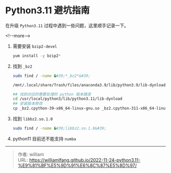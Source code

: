 # Python3.11 避坑指南


在升级 `Python3.11` 过程中遇到一些问题，这里顺手记录一下。

&lt;!--more--&gt;

1. 需要安装 `bzip2-devel`

   ```bash
   yum install -y bzip2*
   ```

2. 找到 `_bz2`

   ```bash
   sudo find / -name &#39;*_bz2*&#39;

   /mnt/.local/share/Trash/files/anaconda3.9/lib/python3.9/lib-dynload/_bz2.cpython-39-x86_64-linux-gnu.so

   ## 找到对应的需要处理的 python 版本路径
   cd /usr/local/python3/lib/python3.11/lib-dynload
   ## 安装版本修改
   cp _bz2.cpython-39-x86_64-linux-gnu.so _bz2.cpython-311-x86_64-linux-gnu.so
   ```

3. 找到 `libbz2.so.1.0`

   ```bash
   sudo find / -name &#39;libbz2.so.1.0&#39;


   ```

4. python11 目前还不能支持 `numba`


---

> 作者: william  
> URL: https://williamlfang.github.io/2022-11-24-python3.11-%E9%81%BF%E5%9D%91%E6%8C%87%E5%8D%97/  

